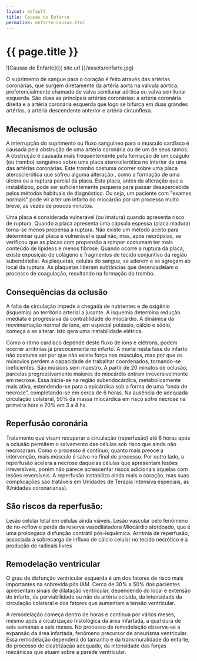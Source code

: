 ```yaml
---
layout: default
title: Causas do Enfarte
permalink: enfarte-causas.html
---
```


# {{ page.title }}

![Causas do Enfarte]({{ site.url }}/assets/enfarte.jpg)

O suprimento de sangue para o coração é feito através das artérias coronárias, que surgem diretamente da artéria aorta na válvula aórtica, preferencialmente chamada de valva semilunar aórtica ou valva semilunar esquerda. São duas as principais artérias coronárias: a artéria coronária direita e a artéria coronária esquerda que logo se bifurca em duas grandes artérias, a artéria descendente anterior e artéria circunflexa.

## Mecanismos de oclusão

A interrupção do suprimento ou fluxo sanguíneo para o músculo cardíaco é causada pela obstrução de uma artéria coronária ou de um de seus ramos. A obstrução é causada mais frequentemente pela formação de um coágulo (ou trombo) sanguíneo sobre uma placa aterosclerótica no interior de uma das artérias coronárias. Este trombo costuma ocorrer sobre uma placa aterosclerótica que sofreu alguma alteração , como a formação de uma úlcera ou a ruptura parcial da placa. Esta placa, antes da alteração que a instabilizou, pode ser suficientemente pequena para passar desapercebida pelos métodos habituais de diagnóstico. Ou seja, um paciente com "exames normais" pode vir a ter um infarto do miocárdio por um processo muito breve, as vezes de poucos minutos.

Uma placa é considerada vulnerável (ou imatura) quando apresenta risco de ruptura. Quando a placa apresenta uma cápsula espessa (placa madura) torna-se menos propensa a ruptura. Não existe um método aceito para determinar qual placa é vulnerável e qual não, mas, após necrópsias, se verificou que as placas com propensão a romper costumam ter mais conteúdo de lipídeos e menos fibrose.
Quando ocorre a ruptura da placa, existe exposição de colágeno e fragmentos de tecido conjuntivo da região subendotelial. As plaquetas, celulas do sangue, se aderem e se agregam ao local da ruptura. As plaquetas liberam subtâncias que desencadeiam o processo de coagulação, resultando na formação do trombo.

## Consequências da oclusão

A falta de circulação impede a chegada de nutrientes e de oxigênio (isquemia) ao território arterial a jusante. A isquemia determina redução imediata e progressiva da contratilidade do miocárdio. A dinâmica da movimentação normal de íons, em especial potássio, cálcio e sódio, começa a se alterar. Isto gera uma instabilidade elétrica.

Como o ritmo cardíaco depende deste fluxo de íons e elétrons, podem ocorrer arritmias já precocemente no infarto. A morte nesta fase do infarto não costuma ser por que não existe força nos músculos, mas por que os músculos perdem a capacidade de trabalhar coordenados, tornando-se ineficientes. São músicos sem maestro.
A partir de 20 minutos de oclusão, parcelas progressivamente maiores do miocárdio entram irreversivelmente em necrose. Essa inicia-se na região subendocárdica, metabolicamente mais ativa, estendendo-se para a epicárdica sob a forma de uma “onda de necrose”, completando-se em cerca de 6 horas.
Na ausência de adequada circulação colateral, 50% da massa miocárdica em risco sofre necrose na primeira hora e 70% em 3 a 4 hs.

## Reperfusão coronária

Tratamento que visam recuperar a circulação (reperfusão) até 6 horas após a oclusão permitem o salvamento das células sob risco que ainda não necrosaram. Como o processo é contínuo, quanto mais preoce a intervenção, mais músculo é salvo no final do processo. Por outro lado, a reperfusão acelera a necrose daquelas células que apresentam lesões irreversíveis, porém não parece acrescentar riscos adicionais àquelas com lesões reversíveis. A reperfusão instabiliza ainda mais o coração, mas suas complicações são tratáveis em Unidades de Terapia Intensiva especiais, as (Unidades coronarianas).

## São riscos da reperfusão: 

Lesão celular letal em células ainda viáveis.
Lesão vascular pelo fenômeno de no-reflow e perda da reserva vasodilatadora
Miocárdio atordoado, que é uma prolongada disfunção contrátil pós-isquêmica.
Arritmia de reperfusão, associada a sobrecarga de influxo de cálcio celular no tecido necrótico e à produção de radicais livres

## Remodelação ventricular

O grau de disfunção ventricular esquerda é um dos fatores de risco mais importantes na sobrevida pós IAM. Cerca de 30% a 50% dos pacientes apresentam sinais de dilatação ventricular, dependendo do local e extensão do infarto, da perviabilidade ou não da artéria ocluída, da intensidade da circulação colateral e dos fatores que aumentam a tensão ventricular.

A remodelação começa dentro de horas e continua por vários meses, mesmo após a cicatrização histológica da área infartada, a qual dura de seis semanas a seis meses. No processo de remodelação observa-se a expansão da área infartada, fenômeno precursor de aneurisma ventricular. Essa remodelação dependerá do tamanho e da transmuralidade do enfarte, do processo de cicatrização adequado, da intensidade das forças mecânicas que atuam sobre a parede ventricular.
